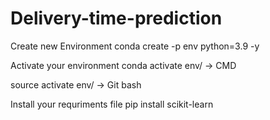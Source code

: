 # Delivery-time-prediction

Create new Environment
conda create -p env python=3.9 -y

Activate your environment
conda activate env/ -> CMD

source activate env/ -> Git bash

Install your requriments file
 pip install scikit-learn